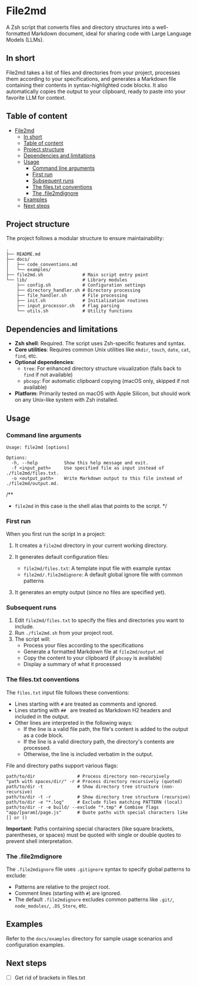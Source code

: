 # File2md

A Zsh script that converts files and directory structures into a well-formatted Markdown document, ideal for sharing code with Large Language Models (LLMs).

## In short

File2md takes a list of files and directories from your project, processes them according to your specifications, and generates a Markdown file containing their contents in syntax-highlighted code blocks. It also automatically copies the output to your clipboard, ready to paste into your favorite LLM for context.

## Table of content

- [File2md](#file2md)
  - [In short](#in-short)
  - [Table of content](#table-of-content)
  - [Project structure](#project-structure)
  - [Dependencies and limitations](#dependencies-and-limitations)
  - [Usage](#usage)
    - [Command line arguments](#command-line-arguments)
    - [First run](#first-run)
    - [Subsequent runs](#subsequent-runs)
    - [The files.txt conventions](#the-filestxt-conventions)
    - [The .file2mdignore](#the-file2mdignore)
  - [Examples](#examples)
  - [Next steps](#next-steps)

## Project structure

The project follows a modular structure to ensure maintainability:

```
.
├── README.md
├── docs/
│   ├── code_conventions.md
│   └── examples/
├── file2md.sh               # Main script entry point
└── lib/                     # Library modules
    ├── config.sh            # Configuration settings
    ├── directory_handler.sh # Directory processing
    ├── file_handler.sh      # File processing
    ├── init.sh              # Initialization routines
    ├── input_processor.sh   # Flag parsing
    └── utils.sh             # Utility functions
```

## Dependencies and limitations

- **Zsh shell**: Required. The script uses Zsh-specific features and syntax.
- **Core utilities**: Requires common Unix utilities like `mkdir`, `touch`, `date`, `cat`, `find`, etc.
- **Optional dependencies**:
  - `tree`: For enhanced directory structure visualization (falls back to `find` if not available)
  - `pbcopy`: For automatic clipboard copying (macOS only, skipped if not available)
- **Platform**: Primarily tested on macOS with Apple Silicon, but should work on any Unix-like system with Zsh installed.

## Usage

### Command line arguments

```
Usage: file2md [options]

Options:
  -h, --help          Show this help message and exit.
  -f <input_path>     Use specified file as input instead of ./file2md/files.txt.
  -o <output_path>    Write Markdown output to this file instead of ./file2md/output.md.
```

/\*\*

- `file2md` in this case is the shell alias that points to the script.
  \*/

### First run

When you first run the script in a project:

1. It creates a `file2md` directory in your current working directory.
2. It generates default configuration files:

   - `file2md/files.txt`: A template input file with example syntax
   - `file2md/.file2mdignore`: A default global ignore file with common patterns

3. It generates an empty output (since no files are specified yet).

### Subsequent runs

1. Edit `file2md/files.txt` to specify the files and directories you want to include.
2. Run `./file2md.sh` from your project root.
3. The script will:
   - Process your files according to the specifications
   - Generate a formatted Markdown file at `file2md/output.md`
   - Copy the content to your clipboard (if `pbcopy` is available)
   - Display a summary of what it processed

### The files.txt conventions

The `files.txt` input file follows these conventions:

- Lines starting with `#` are treated as comments and ignored.
- Lines starting with `## ` are treated as Markdown H2 headers and included in the output.
- Other lines are interpreted in the following ways:
  - If the line is a valid file path, the file's content is added to the output as a code block.
  - If the line is a valid directory path, the directory's contents are processed.
  - Otherwise, the line is included verbatim in the output.

File and directory paths support various flags:

```
path/to/dir                # Process directory non-recursively
"path with spaces/dir/" -r # Process directory recursively (quoted)
path/to/dir -t             # Show directory tree structure (non-recursive)
path/to/dir -t -r          # Show directory tree structure (recursive)
path/to/dir -e "*.log"     # Exclude files matching PATTERN (local)
path/to/dir -r -e build/ --exclude "*.tmp" # Combine flags
"app/[param]/page.js"      # Quote paths with special characters like [] or ()
```

**Important**: Paths containing special characters (like square brackets, parentheses, or spaces) must be quoted with single or double quotes to prevent shell interpretation.

### The .file2mdignore

The `.file2mdignore` file uses `.gitignore` syntax to specify global patterns to exclude:

- Patterns are relative to the project root.
- Comment lines (starting with `#`) are ignored.
- The default `.file2mdignore` excludes common patterns like `.git/`, `node_modules/`, `.DS_Store`, etc.

## Examples

Refer to the `docs/examples` directory for sample usage scenarios and configuration examples.

## Next steps

- [ ] Get rid of brackets in files.txt
